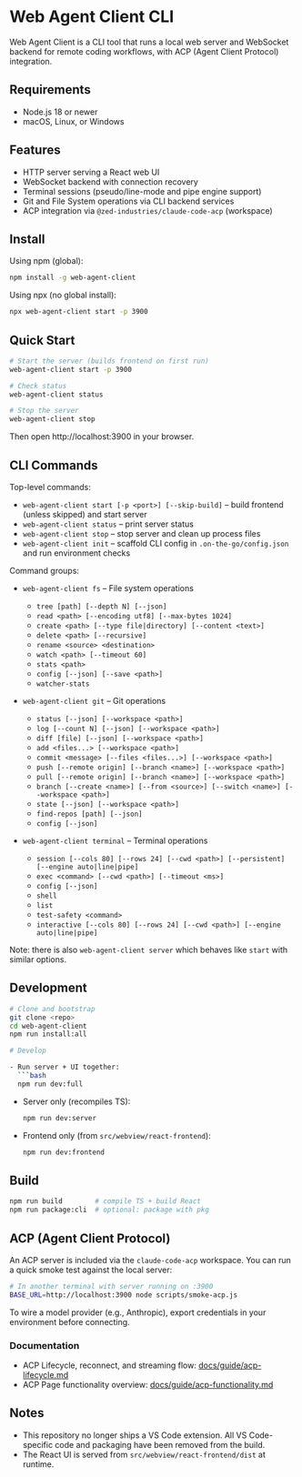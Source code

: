 # Web Agent Client CLI

Web Agent Client is a CLI tool that runs a local web server and WebSocket backend for remote coding workflows, with ACP (Agent Client Protocol) integration.

## Requirements

- Node.js 18 or newer
- macOS, Linux, or Windows

## Features

- HTTP server serving a React web UI
- WebSocket backend with connection recovery
- Terminal sessions (pseudo/line-mode and pipe engine support)
- Git and File System operations via CLI backend services
- ACP integration via `@zed-industries/claude-code-acp` (workspace)

## Install

Using npm (global):

```bash
npm install -g web-agent-client
```

Using npx (no global install):

```bash
npx web-agent-client start -p 3900
```

## Quick Start

```bash
# Start the server (builds frontend on first run)
web-agent-client start -p 3900

# Check status
web-agent-client status

# Stop the server
web-agent-client stop
```

Then open http://localhost:3900 in your browser.

## CLI Commands

Top-level commands:

- `web-agent-client start [-p <port>] [--skip-build]` – build frontend (unless skipped) and start server
- `web-agent-client status` – print server status
- `web-agent-client stop` – stop server and clean up process files
- `web-agent-client init` – scaffold CLI config in `.on-the-go/config.json` and run environment checks

Command groups:

- `web-agent-client fs` – File system operations
  - `tree [path] [--depth N] [--json]`
  - `read <path> [--encoding utf8] [--max-bytes 1024]`
  - `create <path> [--type file|directory] [--content <text>]`
  - `delete <path> [--recursive]`
  - `rename <source> <destination>`
  - `watch <path> [--timeout 60]`
  - `stats <path>`
  - `config [--json] [--save <path>]`
  - `watcher-stats`

- `web-agent-client git` – Git operations
  - `status [--json] [--workspace <path>]`
  - `log [--count N] [--json] [--workspace <path>]`
  - `diff [file] [--json] [--workspace <path>]`
  - `add <files...> [--workspace <path>]`
  - `commit <message> [--files <files...>] [--workspace <path>]`
  - `push [--remote origin] [--branch <name>] [--workspace <path>]`
  - `pull [--remote origin] [--branch <name>] [--workspace <path>]`
  - `branch [--create <name>] [--from <source>] [--switch <name>] [--workspace <path>]`
  - `state [--json] [--workspace <path>]`
  - `find-repos [path] [--json]`
  - `config [--json]`

- `web-agent-client terminal` – Terminal operations
  - `session [--cols 80] [--rows 24] [--cwd <path>] [--persistent] [--engine auto|line|pipe]`
  - `exec <command> [--cwd <path>] [--timeout <ms>]`
  - `config [--json]`
  - `shell`
  - `list`
  - `test-safety <command>`
  - `interactive [--cols 80] [--rows 24] [--cwd <path>] [--engine auto|line|pipe]`

Note: there is also `web-agent-client server` which behaves like `start` with similar options.

## Development

```bash
# Clone and bootstrap
git clone <repo>
cd web-agent-client
npm run install:all

# Develop

- Run server + UI together:
  ```bash
  npm run dev:full
  ```

- Server only (recompiles TS):
  ```bash
  npm run dev:server
  ```

- Frontend only (from `src/webview/react-frontend`):
  ```bash
  npm run dev:frontend
  ```

## Build

```bash
npm run build        # compile TS + build React
npm run package:cli  # optional: package with pkg
```

## ACP (Agent Client Protocol)

An ACP server is included via the `claude-code-acp` workspace. You can run a quick smoke test against the local server:

```bash
# In another terminal with server running on :3900
BASE_URL=http://localhost:3900 node scripts/smoke-acp.js
```

To wire a model provider (e.g., Anthropic), export credentials in your environment before connecting.

### Documentation

- ACP Lifecycle, reconnect, and streaming flow: [docs/guide/acp-lifecycle.md](docs/guide/acp-lifecycle.md)
- ACP Page functionality overview: [docs/guide/acp-functionality.md](docs/guide/acp-functionality.md)

## Notes

- This repository no longer ships a VS Code extension. All VS Code-specific code and packaging have been removed from the build.
- The React UI is served from `src/webview/react-frontend/dist` at runtime.

